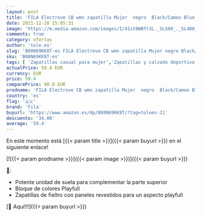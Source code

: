 ```yaml
---
layout: post
title: 'FILA Electrove CB wmn zapatilla Mujer  negro  Black/Cameo Blue   38 EU'
date: 2021-12-28 15:05:31
image: 'https://m.media-amazon.com/images/I/41st0WBft3L._SL500_._SL400_.jpg'
comments: true
category: ofertas
author: 'tole.es'
slug: 'B08N69KK8T-es FILA Electrove CB wmn zapatilla Mujer negro Black/Cameo...'
sku: 'B08N69KK8T-es'
tags: [ 'Zapatillas casual para mujer','Zapatillas y calzado deportivo para mujer','Zapatos','Zapatos para mujer','Zapatos y complementos','fila','zapatilla', ]
actualPrice: 59.4 EUR
currency: EUR
price: 59.4
comparePrice: 90.0 EUR
prodname: 'FILA Electrove CB wmn zapatilla Mujer  negro  Black/Cameo Blue   38 EU'
country: 'es'
flag: '🇪🇸'
brand: 'Fila'
buyurl: 'https://www.amazon.es/dp/B08N69KK8T/?tag=tolees-21'
descuento: '34.00'
average: '59.4'
---
```


En este momento está [{{< param title >}}]({{< param buyurl >}}) en el siguiente enlace!

[![{{< param prodname >}}]({{< param image >}})]({{< param buyurl >}})

🔎:

- Potente unidad de suela para complementar la parte superior
- Bloque de colores Playfull
- Zapatillas de fieltro con paneles revestidos para un aspecto playfull

[🛒 Aquí!!!]({{< param buyurl >}})
